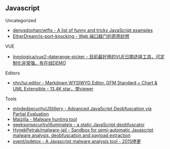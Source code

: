 ## Javascript

Uncategorized

* [denysdovhan/wtfjs - A list of funny and tricky JavaScript examples](https://github.com/denysdovhan/wtfjs)
* [EtherDream/js-port-knocking - Web 端口敲门的奇思妙想](https://github.com/EtherDream/js-port-knocking)

VUE

* [Innologica/vue2-daterange-picker - 目前最好用的VUE日期选择工具，可定制化非常强，有在线DEMO](https://github.com/Innologica/vue2-daterange-picker)

Editors

* [nhn/tui.editor - Markdown WYSIWYG Editor. GFM Standard + Chart & UML Extensible - 13.4K star，带viewer](https://github.com/nhn/tui.editor)

Tools

* [mindedsecurity/JStillery - Advanced JavaScript Deobfuscation via Partial Evaluation](https://github.com/mindedsecurity/JStillery)
* [Malzilla - Malware hunting tool](http://malzilla.sourceforge.net/documents.html)
* [geeksonsecurity/illuminatejs - a static JavaScript deobfuscator](https://github.com/geeksonsecurity/illuminatejs)
* [HynekPetrak/malware-jail - Sandbox for semi-automatic Javascript malware analysis, deobfuscation and payload extraction](https://github.com/HynekPetrak/malware-jail)
* [svent/jsdetox - A Javascript malware analysis tool - 2015停更](https://github.com/svent/jsdetox)
